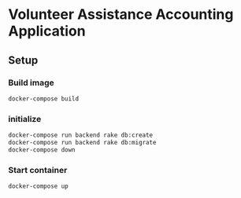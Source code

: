 # Volunteer Assistance Accounting Application

## Setup
### Build image
```sh
docker-compose build
```

### initialize
```sh
docker-compose run backend rake db:create
docker-compose run backend rake db:migrate
docker-compose down
```

### Start container
```sh
docker-compose up
```
